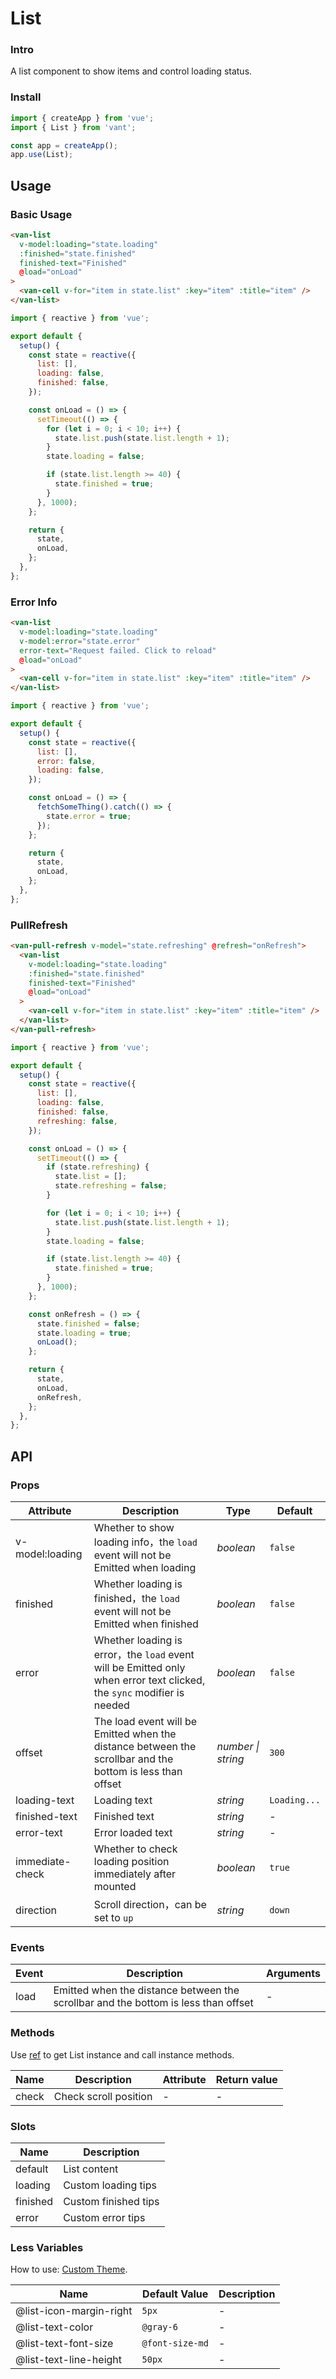 # List

### Intro

A list component to show items and control loading status.

### Install

```js
import { createApp } from 'vue';
import { List } from 'vant';

const app = createApp();
app.use(List);
```

## Usage

### Basic Usage

```html
<van-list
  v-model:loading="state.loading"
  :finished="state.finished"
  finished-text="Finished"
  @load="onLoad"
>
  <van-cell v-for="item in state.list" :key="item" :title="item" />
</van-list>
```

```js
import { reactive } from 'vue';

export default {
  setup() {
    const state = reactive({
      list: [],
      loading: false,
      finished: false,
    });

    const onLoad = () => {
      setTimeout(() => {
        for (let i = 0; i < 10; i++) {
          state.list.push(state.list.length + 1);
        }
        state.loading = false;

        if (state.list.length >= 40) {
          state.finished = true;
        }
      }, 1000);
    };

    return {
      state,
      onLoad,
    };
  },
};
```

### Error Info

```html
<van-list
  v-model:loading="state.loading"
  v-model:error="state.error"
  error-text="Request failed. Click to reload"
  @load="onLoad"
>
  <van-cell v-for="item in state.list" :key="item" :title="item" />
</van-list>
```

```js
import { reactive } from 'vue';

export default {
  setup() {
    const state = reactive({
      list: [],
      error: false,
      loading: false,
    });

    const onLoad = () => {
      fetchSomeThing().catch(() => {
        state.error = true;
      });
    };

    return {
      state,
      onLoad,
    };
  },
};
```

### PullRefresh

```html
<van-pull-refresh v-model="state.refreshing" @refresh="onRefresh">
  <van-list
    v-model:loading="state.loading"
    :finished="state.finished"
    finished-text="Finished"
    @load="onLoad"
  >
    <van-cell v-for="item in state.list" :key="item" :title="item" />
  </van-list>
</van-pull-refresh>
```

```js
import { reactive } from 'vue';

export default {
  setup() {
    const state = reactive({
      list: [],
      loading: false,
      finished: false,
      refreshing: false,
    });

    const onLoad = () => {
      setTimeout(() => {
        if (state.refreshing) {
          state.list = [];
          state.refreshing = false;
        }

        for (let i = 0; i < 10; i++) {
          state.list.push(state.list.length + 1);
        }
        state.loading = false;

        if (state.list.length >= 40) {
          state.finished = true;
        }
      }, 1000);
    };

    const onRefresh = () => {
      state.finished = false;
      state.loading = true;
      onLoad();
    };

    return {
      state,
      onLoad,
      onRefresh,
    };
  },
};
```

## API

### Props

| Attribute       | Description                                                                                                           | Type               | Default      |
|-----------------|-----------------------------------------------------------------------------------------------------------------------|--------------------|--------------|
| v-model:loading | Whether to show loading info，the `load` event will not be Emitted when loading                                        | _boolean_          | `false`      |
| finished        | Whether loading is finished，the `load` event will not be Emitted when finished                                        | _boolean_          | `false`      |
| error           | Whether loading is error，the `load` event will be Emitted only when error text clicked, the `sync` modifier is needed | _boolean_          | `false`      |
| offset          | The load event will be Emitted when the distance between the scrollbar and the bottom is less than offset             | _number \| string_ | `300`        |
| loading-text    | Loading text                                                                                                          | _string_           | `Loading...` |
| finished-text   | Finished text                                                                                                         | _string_           | -            |
| error-text      | Error loaded text                                                                                                     | _string_           | -            |
| immediate-check | Whether to check loading position immediately after mounted                                                           | _boolean_          | `true`       |
| direction       | Scroll direction，can be set to `up`                                                                                   | _string_           | `down`       |

### Events

| Event | Description                                                                        | Arguments |
|-------|------------------------------------------------------------------------------------|-----------|
| load  | Emitted when the distance between the scrollbar and the bottom is less than offset | -         |

### Methods

Use [ref](https://v3.vuejs.org/guide/component-template-refs.html) to get List instance and call instance methods.

| Name  | Description           | Attribute | Return value |
|-------|-----------------------|-----------|--------------|
| check | Check scroll position | -         | -            |

### Slots

| Name     | Description          |
|----------|----------------------|
| default  | List content         |
| loading  | Custom loading tips  |
| finished | Custom finished tips |
| error    | Custom error tips    |

### Less Variables

How to use: [Custom Theme](#/en-US/theme).

| Name                    | Default Value   | Description |
|-------------------------|-----------------|-------------|
| @list-icon-margin-right | `5px`           | -           |
| @list-text-color        | `@gray-6`       | -           |
| @list-text-font-size    | `@font-size-md` | -           |
| @list-text-line-height  | `50px`          | -           |
